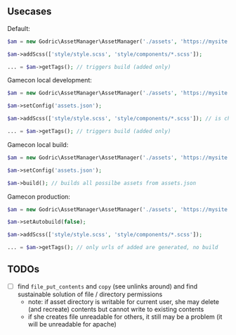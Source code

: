 ## Usecases

Default:

```php
$am = new Godric\AssetManager\AssetManager('./assets', 'https://mysite.com/assets');

$am->addScss(['style/style.scss', 'style/components/*.scss']);

... = $am->getTags(); // triggers build (added only)
```

Gamecon local development:

```php
$am = new Godric\AssetManager\AssetManager('./assets', 'https://mysite.com/assets');

$am->setConfig('assets.json');

$am->addScss(['style/style.scss', 'style/components/*.scss']); // is checked if allowed

... = $am->getTags(); // triggers build (added only)
```

Gamecon local build:

```php
$am = new Godric\AssetManager\AssetManager('./assets', 'https://mysite.com/assets');

$am->setConfig('assets.json');

$am->build(); // builds all possilbe assets from assets.json
```

Gamecon production:

```php
$am = new Godric\AssetManager\AssetManager('./assets', 'https://mysite.com/assets');

$am->setAutobuild(false);

$am->addScss(['style/style.scss', 'style/components/*.scss']);

... = $am->getTags(); // only urls of added are generated, no build
```

## TODOs

- [ ] find `file_put_contents` and `copy` (see unlinks around) and find sustainable solution of file / directory permissions
    - note: if asset directory is writable for current user, she may delete (and recreate) contents but cannot write to existing contents
    - if she creates file unreadable for others, it still may be a problem (it will be unreadable for apache)
